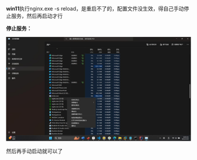**win11**执行nginx.exe -s reload，是重启不了的，配置文件没生效，得自己手动停止服务，然后再启动才行

**停止服务：**

![](pages/1684492949274.jpg)

然后再手动启动就可以了